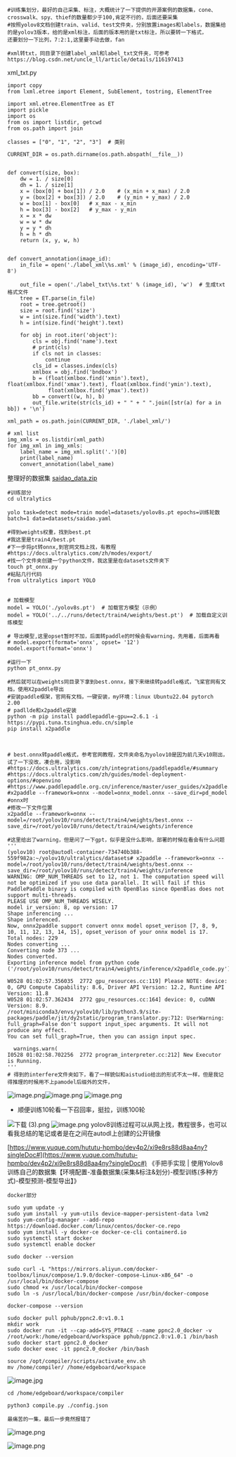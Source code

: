 ```
#训练集划分，最好的自己采集、标注，大概统计了一下提供的开源案例的数据集，cone、crosswalk、spy、thief的数量都少于100,肯定不行的，后面还要采集
#按照yolov8文档创建train、valid、test文件夹，分别放置images和labels，数据集给的是yolov3版本，给的是xml标注，后面的版本用的是txt标注，所以要转一下格式，
还要划分一下比列，7:2:1,这里要手动去做，fan

#xml转txt，同目录下创建label_xml和label_txt文件夹，可参考https://blog.csdn.net/uncle_ll/article/details/116197413

```
xml_txt.py
```
import copy
from lxml.etree import Element, SubElement, tostring, ElementTree

import xml.etree.ElementTree as ET
import pickle
import os
from os import listdir, getcwd
from os.path import join

classes = ["0", "1", "2", "3"]  # 类别

CURRENT_DIR = os.path.dirname(os.path.abspath(__file__))


def convert(size, box):
    dw = 1. / size[0]
    dh = 1. / size[1]
    x = (box[0] + box[1]) / 2.0    # (x_min + x_max) / 2.0
    y = (box[2] + box[3]) / 2.0    # (y_min + y_max) / 2.0
    w = box[1] - box[0]   # x_max - x_min
    h = box[3] - box[2]   # y_max - y_min
    x = x * dw
    w = w * dw
    y = y * dh
    h = h * dh
    return (x, y, w, h)


def convert_annotation(image_id):
    in_file = open('./label_xml\%s.xml' % (image_id), encoding='UTF-8')

    out_file = open('./label_txt\%s.txt' % (image_id), 'w')  # 生成txt格式文件
    tree = ET.parse(in_file)
    root = tree.getroot()
    size = root.find('size')
    w = int(size.find('width').text)
    h = int(size.find('height').text)

    for obj in root.iter('object'):
        cls = obj.find('name').text
        # print(cls)
        if cls not in classes:
            continue
        cls_id = classes.index(cls)
        xmlbox = obj.find('bndbox')
        b = (float(xmlbox.find('xmin').text), float(xmlbox.find('xmax').text), float(xmlbox.find('ymin').text),
             float(xmlbox.find('ymax').text))
        bb = convert((w, h), b)
        out_file.write(str(cls_id) + " " + " ".join([str(a) for a in bb]) + '\n')

xml_path = os.path.join(CURRENT_DIR, './label_xml/')

# xml list
img_xmls = os.listdir(xml_path)
for img_xml in img_xmls:
    label_name = img_xml.split('.')[0]
    print(label_name)
    convert_annotation(label_name)

```

整理好的数据集
[saidao_data.zip](https://www.yuque.com/attachments/yuque/0/2024/zip/40770342/1716833068325-6305bb9c-9c76-4c3a-ae41-ad2e1feafd4f.zip?_lake_card=%7B%22src%22%3A%22https%3A%2F%2Fwww.yuque.com%2Fattachments%2Fyuque%2F0%2F2024%2Fzip%2F40770342%2F1716833068325-6305bb9c-9c76-4c3a-ae41-ad2e1feafd4f.zip%22%2C%22name%22%3A%22saidao_data.zip%22%2C%22size%22%3A44528912%2C%22ext%22%3A%22zip%22%2C%22source%22%3A%22%22%2C%22status%22%3A%22done%22%2C%22download%22%3Atrue%2C%22taskId%22%3A%22u002ac096-5653-4c82-b7f5-bd0fb2f8ffd%22%2C%22taskType%22%3A%22upload%22%2C%22type%22%3A%22application%2Fx-zip-compressed%22%2C%22__spacing%22%3A%22both%22%2C%22mode%22%3A%22title%22%2C%22id%22%3A%22u2baf512a%22%2C%22margin%22%3A%7B%22top%22%3Atrue%2C%22bottom%22%3Atrue%7D%2C%22card%22%3A%22file%22%7D)

```
#训练部分
cd ultralytics

yolo task=detect mode=train model=datasets/yolov8s.pt epochs=训练轮数 batch=1 data=datasets/saidao.yaml

#得到weights权重，找到best.pt
#我这里是train4/best.pt
#下一步将pt转onnx,到官网文档上找，有教程
#https://docs.ultralytics.com/zh/modes/export/
#找一个文件夹创建一个python文件，我这里是在datasets文件夹下
touch pt_onnx.py
#粘贴几行代码
from ultralytics import YOLO

 
# 加载模型
model = YOLO('./yolov8s.pt')  # 加载官方模型（示例）
model = YOLO('../../runs/detect/train4/weights/best.pt')  # 加载自定义训练模型
 
# 导出模型,这里opset暂时不加，后面转paddle的时候会有warning，先用着，后面再看
# model.export(format='onnx', opset= '12')
model.export(format='onnx')

#运行一下
python pt_onnx.py

#然后就可以在weights同目录下拿到best.onnx，接下来继续转paddle格式，飞桨官网有文档，使用X2paddle导出
#安装paddle框架，官网有文档，一键安装，my环境：linux Ubuntu22.04 pytorch 2.00 
# padllde和x2paddle安装
python -m pip install paddlepaddle-gpu==2.6.1 -i https://pypi.tuna.tsinghua.edu.cn/simple
pip install x2paddle



# best.onnx转paddle格式，参考官网教程，文件夹命名为yolov10是因为前几天v10刚出，试了一下没改，凑合用，没影响
#https://docs.ultralytics.com/zh/integrations/paddlepaddle/#summary
#https://docs.ultralytics.com/zh/guides/model-deployment-options/#openvino
#https://www.paddlepaddle.org.cn/inference/master/user_guides/x2paddle.html
#x2paddle --framework=onnx --model=onnx_model.onnx --save_dir=pd_model   #onnx时
#修改一下文件位置
x2paddle --framework=onnx --model=/root/yolov10/runs/detect/train4/weights/best.onnx --save_dir=/root/yolov10/runs/detect/train4/weights/inference

#这里给出了warning，但是问了一下gpt，似乎是没什么影响，部署的时候在看会有什么问题
'''
(yolov10) root@autodl-container-734740b388-559f982a:~/yolov10/ultralytics/datasets# x2paddle --framework=onnx --model=/root/yolov10/runs/detect/train4/weights/best.onnx --save_dir=/root/yolov10/runs/detect/train4/weights/inference
WARNING: OMP_NUM_THREADS set to 12, not 1. The computation speed will not be optimized if you use data parallel. It will fail if this PaddlePaddle binary is compiled with OpenBlas since OpenBlas does not support multi-threads.
PLEASE USE OMP_NUM_THREADS WISELY.
model ir_version: 8, op version: 17
Shape inferencing ...
Shape inferenced.
Now, onnx2paddle support convert onnx model opset_verison [7, 8, 9, 10, 11, 12, 13, 14, 15], opset_verison of your onnx model is 17.
Total nodes: 229
Nodes converting ...
Converting node 373 ...     
Nodes converted.
Exporting inference model from python code ('/root/yolov10/runs/detect/train4/weights/inference/x2paddle_code.py')... 

W0528 01:02:57.356035  2772 gpu_resources.cc:119] Please NOTE: device: 0, GPU Compute Capability: 8.6, Driver API Version: 12.2, Runtime API Version: 11.8
W0528 01:02:57.362434  2772 gpu_resources.cc:164] device: 0, cuDNN Version: 8.9.
/root/miniconda3/envs/yolov10/lib/python3.9/site-packages/paddle/jit/dy2static/program_translator.py:712: UserWarning: full_graph=False don't support input_spec arguments. It will not produce any effect.
You can set full_graph=True, then you can assign input spec.

  warnings.warn(
I0528 01:02:58.702256  2772 program_interpreter.cc:212] New Executor is Running.
'''
# 得到的interfere文件夹如下，看了一样貌似和aistudio给出的形式不太一样，但是我记得推理的时候用不上pamodel后缀外的文件，

```
![image.png](../images/8495b061be9904e1f8c8fbd1a2d67032.png)![image.png](../images/869b8b968012ffa01394bd0d87433c4b.png)
![image.png](../images/43456f9c6fef0febdc26ab14724d55c0.png)

- 顺便训练10轮看一下召回率，挺拉，训练100轮

![下载 (3).png](../images/9c8592f854ff5d6a043e3faea3a77e59.png)
![image.png](../images/2dc15a1a6bc4b9fa4409497d7c0a7eb1.png)
yolov8训练过程可以从网上找，教程很多，也可以看我总结的笔记或者是在之间在autodl上创建的公开镜像

[https://www.yuque.com/hututu-hpmbo/dev4p2/xi9e8rs88d8aa4ny?singleDoc#](https://www.yuque.com/hututu-hpmbo/dev4p2/xi9e8rs88d8aa4ny?singleDoc#) 《手把手实现 | 使用Yolov8训练自己的数据集【环境配置-准备数据集(采集&标注&划分)-模型训练(多种方式)-模型预测-模型导出】》


```
docker部分

```
```
sudo yum update -y
sudo yum install -y yum-utils device-mapper-persistent-data lvm2
sudo yum-config-manager --add-repo https://download.docker.com/linux/centos/docker-ce.repo
sudo yum install -y docker-ce docker-ce-cli containerd.io
sudo systemctl start docker
sudo systemctl enable docker

sudo docker --version

sudo curl -L "https://mirrors.aliyun.com/docker-toolbox/linux/compose/1.9.0/docker-compose-Linux-x86_64" -o /usr/local/bin/docker-compose
sudo chmod +x /usr/local/bin/docker-compose
sudo ln -s /usr/local/bin/docker-compose /usr/bin/docker-compose

docker-compose --version

sudo docker pull pphub/ppnc2.0:v1.0.1
mkdir work
sudo docker run -it --cap-add=SYS_PTRACE --name ppnc2.0_docker -v /root/work:/home/edgeboard/workspace pphub/ppnc2.0:v1.0.1 /bin/bash
sudo docker start ppnc2.0_docker
sudo docker exec -it ppnc2.0_docker /bin/bash

source /opt/compiler/scripts/activate_env.sh
mv /home/compiler/ /home/edgeboard/workspace
```
![image.jpg](../images/191ca9c5e41e8c657be2e54a968926be.png)
```
cd /home/edgeboard/workspace/compiler
```

```
python3 compile.py ./config.json
```
```
最痛苦的一集，最后一步竟然报错了
```
![image.png](../images/4a1af186ef4b0f606af3970ee58605c0.png)

![image.png](../images/36d8d25e4d765f75a1a72343599ceed8.png)

